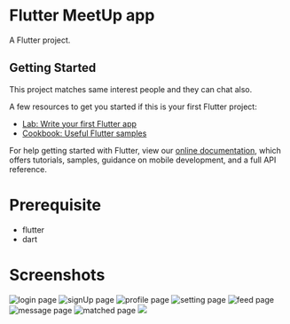 # Flutter MeetUp app

A Flutter project.

## Getting Started

This project matches same interest people and they can chat also.

A few resources to get you started if this is your first Flutter project:

- [Lab: Write your first Flutter app](https://flutter.dev/docs/get-started/codelab)
- [Cookbook: Useful Flutter samples](https://flutter.dev/docs/cookbook)

For help getting started with Flutter, view our
[online documentation](https://flutter.dev/docs), which offers tutorials,
samples, guidance on mobile development, and a full API reference.

# Prerequisite
- flutter 
- dart

# Screenshots
![login page](/Screenshot/Screenshot_20210705_235235_com.example.mysecondapp.jpg)
![signUp page](/Screenshot/Screenshot_20210705_235238_com.example.mysecondapp.jpg)
![profile page](/Screenshot/Screenshot_20210705_235300_com.example.mysecondapp.jpg)
![setting page](/Screenshot/Screenshot_20210705_235303_com.example.mysecondapp.jpg)
![feed page](/Screenshot/Screenshot_20210705_235329_com.example.mysecondapp.jpg)
![message page](/Screenshot/Screenshot_20210705_235340_com.example.mysecondapp.jpg)
![matched page](/Screenshot/Screenshot_20210705_235352_com.example.mysecondapp.jpg)
<img src='/Screenshot/Screenshot_20210705_235352_com.example.mysecondapp.jpg'> 

